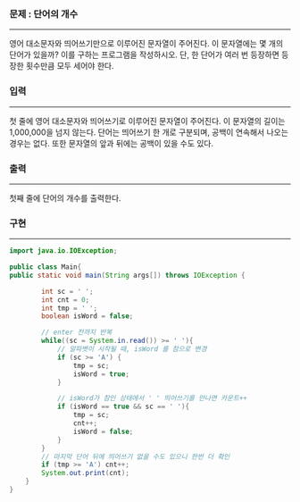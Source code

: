 ### 문제 : 단어의 개수

<hr >

영어 대소문자와 띄어쓰기만으로 이루어진 문자열이 주어진다. 이 문자열에는 몇 개의 단어가 있을까? 이를 구하는 프로그램을 작성하시오. 단, 한 단어가 여러 번 등장하면 등장한 횟수만큼 모두 세어야 한다.

### 입력

<hr >

첫 줄에 영어 대소문자와 띄어쓰기로 이루어진 문자열이 주어진다. 이 문자열의 길이는 1,000,000을 넘지 않는다. 단어는 띄어쓰기 한 개로 구분되며, 공백이 연속해서 나오는 경우는 없다. 또한 문자열의 앞과 뒤에는 공백이 있을 수도 있다.

### 출력

<hr >

첫째 줄에 단어의 개수를 출력한다.

### 구현

<hr >

~~~ Java
import java.io.IOException;

public class Main{
public static void main(String args[]) throws IOException {

        int sc = ' ';
        int cnt = 0;
        int tmp = ' ';
        boolean isWord = false;

        // enter 전까지 반복
        while((sc = System.in.read()) >= ' '){
            // 알파벳이 시작될 때, isWord 를 참으로 변경
            if (sc >= 'A') {
                tmp = sc;
                isWord = true;
            }

            // isWord가 참인 상태에서 ' ' 띄어쓰기를 만나면 카운트++
            if (isWord == true && sc == ' '){
                tmp = sc;
                cnt++;
                isWord = false;
            }
        }
        // 마지막 단어 뒤에 띄어쓰기 없을 수도 있으니 한번 더 확인
        if (tmp >= 'A') cnt++;
        System.out.print(cnt);
    }
}
~~~